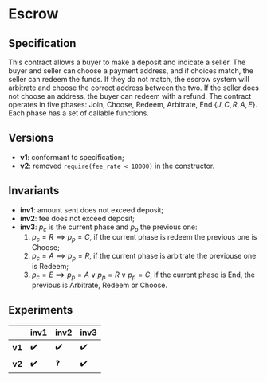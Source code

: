 # Escrow 

## Specification
This contract allows a buyer to make a deposit and indicate a seller. The buyer
and seller can choose a payment address, and if choices match, the seller can
redeem the funds. If they do not match, the escrow system will arbitrate and
choose the correct address between the two. If the seller does not choose an
address, the buyer can redeem with a refund. The contract operates in five 
phases: Join, Choose, Redeem, Arbitrate, End $\{J,C,R,A,E\}$. Each phase has a set of callable functions.

## Versions
- **v1**: conformant to specification;
- **v2**: removed `require(fee_rate < 10000)` in the constructor.

## Invariants
- **inv1**: amount sent does not exceed deposit;
- **inv2**: fee does not exceed deposit;
- **inv3**: $p_c$ is the current phase and $p_p$ the previous one:
    1. $p_c = R \implies p_p = C$, if the current phase is redeem the previous one is Choose;
    1. $p_c = A \implies p_p = R$, if the current phase is arbitrate the previouse one is Redeem;
    1. $p_c = E \implies p_p = A \lor p_p = R \lor p_p = C$, if the current phase is End, the previous is Arbitrate, Redeem or Choose.

## Experiments

|         | **inv1**           | **inv2**           | **inv3**           |
| ------- | ------------------ | ------------------ | ------------------ |
| **v1**  | :heavy_check_mark: | :heavy_check_mark: | :heavy_check_mark: |
| **v2**  | :heavy_check_mark: | :question:         | :heavy_check_mark: |
